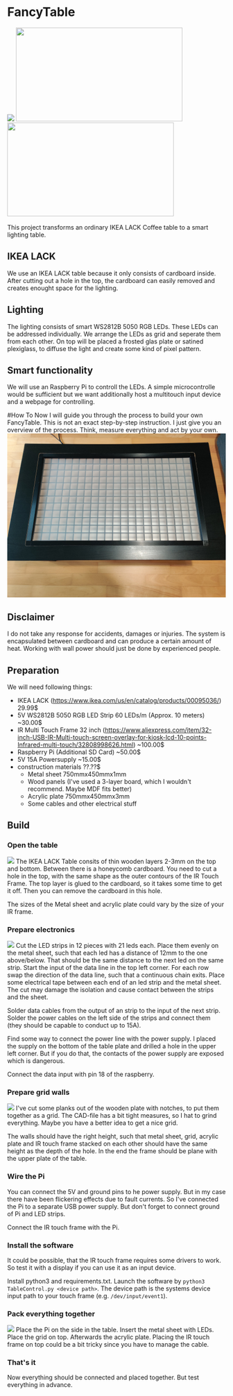 # FancyTable
![](doc/images/Header.png)
<img src="doc/images/drops.gif" width="384" height="216" /><img src="doc/images/dots.gif" width="384" height="216" />

This project transforms an ordinary IKEA LACK Coffee table to a smart lighting table.


## IKEA LACK
We use an IKEA LACK table because it only consists of cardboard inside. After cutting out a hole in the top, the cardboard can easily removed and creates enought space for the lighting.

## Lighting
The lighting consists of smart WS2812B 5050 RGB LEDs. These LEDs can be addressed individually. We arrange the LEDs as grid and seperate them from each other. On top will be placed a frosted glas plate or satined plexiglass, to diffuse the light and create some kind of pixel pattern.

## Smart functionality
We will use an Raspberry Pi to controll the LEDs. A simple microcontrolle would be  sufficient but we want additionally host a multitouch input device and a webpage for controlling.

#How To
Now I will guide you through the process to build your own FancyTable. This is not an exact step-by-step instruction. I just give you an overview of the process. Think, measure everything and act by your own.
![](doc/images/Table.jpg)

## Disclaimer
I do not take any response for accidents, damages or injuries. The system is encapsulated between cardboard and can produce a certain amount of heat. Working with wall power should just be done by experienced people.

## Preparation
We will need following things:
- IKEA LACK (https://www.ikea.com/us/en/catalog/products/00095036/) 29.99$
- 5V WS2812B 5050 RGB LED Strip 60 LEDs/m (Approx. 10 meters) ~30.00$
- IR Multi Touch Frame 32 inch (https://www.aliexpress.com/item/32-inch-USB-IR-Multi-touch-screen-overlay-for-kiosk-lcd-10-points-Infrared-multi-touch/32808998626.html) ~100.00$
- Raspberry Pi (Additional SD Card) ~50.00$
- 5V 15A Powersupply ~15.00$
- construction materials ??.??$
  - Metal sheet 750mmx450mmx1mm
  - Wood panels (I've used a 3-layer board, which I wouldn't recommend. Maybe MDF fits better)
  - Acrylic plate 750mmx450mmx3mm
  - Some cables and other electrical stuff

## Build
### Open the table
![](doc/images/OpenAll.png)
The IKEA LACK Table consits of thin wooden layers 2-3mm on the top and bottom. Between there is a honeycomb cardboard. You need to cut a hole in the top, with the same shape as the outer contours of the IR Touch Frame. The top layer is glued to the cardboard, so it takes some time to get it off. Then you can remove the cardboard in this hole.

The sizes of the Metal sheet and acrylic plate could vary by the size of your IR frame.

### Prepare electronics
![](doc/images/ElectronicsAll.png)
Cut the LED strips in 12 pieces with 21 leds each. Place them evenly on the metal sheet, such that each led has a distance of 12mm to the one above/below. That should be the same distance to the next led on the same strip. Start the input of the data line in the top left corner. For each row swap the direction of the data line, such that a continuous chain exits. Place some electrical tape between each end of an led strip and the metal sheet. The cut may damage the isolation and cause contact between the strips and the sheet.

Solder data cables from the output of an strip to the input of the next strip. Solder the power cables on the left side of the strips and connect them (they should be capable to conduct up to 15A).

Find some way to connect the power line with the power supply. I placed the supply on the bottom of the table plate and drilled a hole in the upper left corner. But if you do that, the contacts of the power supply are exposed which is dangerous.

Connect the data input with pin 18 of the raspberry.

### Prepare grid walls
![](doc/images/GridAll.png)
I've cut some planks out of the wooden plate with notches, to put them together as a grid. The CAD-file has a bit tight measures, so I hat to grind everything. Maybe you have a better idea to get a nice grid.

The walls should have the right height, such that metal sheet, grid, acrylic plate and IR touch frame stacked on each other should have the same height as the depth of the hole. In the end the frame should be plane with the upper plate of the table.

### Wire the Pi
You can connect the 5V and ground pins to he power supply. But in my case there have been flickering effects due to fault currents. So I've connected the Pi to a separate USB power supply. But don't forget to connect ground of Pi and LED strips.

Connect the IR touch frame with the Pi.

### Install the software
It could be possible, that the IR touch frame requires some drivers to work. So test it with a display if you can use it as an input device.

Install python3 and requirements.txt. Launch the software by `python3 TableControl.py <device path>`. The device path is the systems device input path to your touch frame (e.g. `/dev/input/event1`).

### Pack everything together
![](doc/images/BuildAll.png)
Place the Pi on the side in the table. Insert the metal sheet with LEDs. Place the grid on top. Afterwards the acrylic plate. Placing the IR touch frame on top could be a bit tricky since you have to manage the cable.

### That's it
Now everything should be connected and placed together. But test everything in advance.
